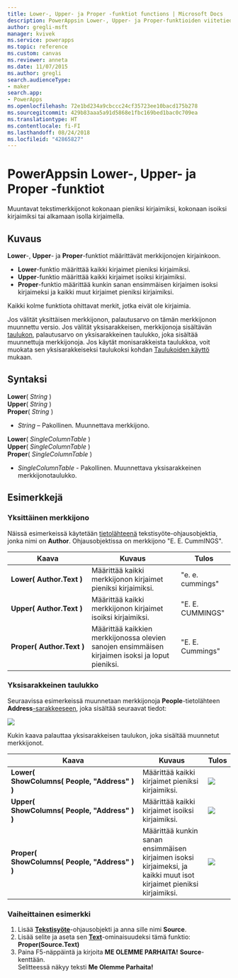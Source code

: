 ```yaml
---
title: Lower-, Upper- ja Proper -funktiot functions | Microsoft Docs
description: PowerAppsin Lower-, Upper- ja Proper-funktioiden viitetiedot mukaan lukien syntaksi ja esimerkit
author: gregli-msft
manager: kvivek
ms.service: powerapps
ms.topic: reference
ms.custom: canvas
ms.reviewer: anneta
ms.date: 11/07/2015
ms.author: gregli
search.audienceType:
- maker
search.app:
- PowerApps
ms.openlocfilehash: 72e1bd234a9cbccc24cf35723ee10bacd175b278
ms.sourcegitcommit: 429b83aaa5a91d5868e1fbc169bed1bac0c709ea
ms.translationtype: HT
ms.contentlocale: fi-FI
ms.lasthandoff: 08/24/2018
ms.locfileid: "42865827"
---
```

# <a name="lower-upper-and-proper-functions-in-powerapps"></a>PowerAppsin Lower-, Upper- ja Proper -funktiot
Muuntavat tekstimerkkijonot kokonaan pieniksi kirjaimiksi, kokonaan isoiksi kirjaimiksi tai alkamaan isolla kirjaimella.

## <a name="description"></a>Kuvaus
**Lower**-, **Upper**- ja **Proper**-funktiot määrittävät merkkijonojen kirjainkoon.

* **Lower**-funktio määrittää kaikki kirjaimet pieniksi kirjaimiksi.
* **Upper**-funktio määrittää kaikki kirjaimet isoiksi kirjaimiksi.
* **Proper**-funktio määrittää kunkin sanan ensimmäisen kirjaimen isoksi kirjaimeksi ja kaikki muut kirjaimet pieniksi kirjaimiksi.

Kaikki kolme funktiota ohittavat merkit, jotka eivät ole kirjaimia.

Jos välität yksittäisen merkkijonon, palautusarvo on tämän merkkijonon muunnettu versio.  Jos välität yksisarakkeisen, merkkijonoja sisältävän [taulukon](../working-with-tables.md), palautusarvo on yksisarakkeinen taulukko, joka sisältää muunnettuja merkkijonoja. Jos käytät monisarakkeista taulukkoa, voit muokata sen yksisarakkeiseksi taulukoksi kohdan [Taulukoiden käyttö](../working-with-tables.md) mukaan.

## <a name="syntax"></a>Syntaksi
**Lower**( *String* )<br>**Upper**( *String* )<br>**Proper**( *String* )

* *String* – Pakollinen. Muunnettava merkkijono.

**Lower**( *SingleColumnTable* )<br>**Upper**( *SingleColumnTable* )<br>**Proper**( *SingleColumnTable* )

* *SingleColumnTable* - Pakollinen. Muunnettava yksisarakkeinen merkkijonotaulukko.

## <a name="examples"></a>Esimerkkejä
### <a name="single-string"></a>Yksittäinen merkkijono
Näissä esimerkeissä käytetään [tietolähteenä](../working-with-data-sources.md) tekstisyöte-ohjausobjektia, jonka nimi on **Author**. Ohjausobjektissa on merkkijono "E. E. CummINGS".

| Kaava | Kuvaus | Tulos |
| --- | --- | --- |
| **Lower(&nbsp;Author.Text&nbsp;)** |Määrittää kaikki merkkijonon kirjaimet pieniksi kirjaimiksi. |"e. e. cummings" |
| **Upper(&nbsp;Author.Text&nbsp;)** |Määrittää kaikki merkkijonon kirjaimet isoiksi kirjaimiksi. |"E. E. CUMMINGS" |
| **Proper(&nbsp;Author.Text&nbsp;)** |Määrittää kaikkien merkkijonossa olevien sanojen ensimmäisen kirjaimen isoksi ja loput pieniksi. |"E. E. Cummings" |

### <a name="single-column-table"></a>Yksisarakkeinen taulukko
Seuraavissa esimerkeissä muunnetaan merkkijonoja **People**-tietolähteen **Address**[-sarakkeeseen](../working-with-tables.md#columns), joka sisältää seuraavat tiedot:

![](media/function-lower-upper-proper/people-table.png)

Kukin kaava palauttaa yksisarakkeisen taulukon, joka sisältää muunnetut merkkijonot.

| Kaava | Kuvaus | Tulos |
| --- | --- | --- |
| **Lower( ShowColumns(&nbsp;People,&nbsp;"Address"&nbsp;) )** |Määrittää kaikki kirjaimet pieniksi kirjaimiksi. |<style> img { max-width:none; } </style> ![](media/function-lower-upper-proper/people-table-lower.png) |
| **Upper( ShowColumns(&nbsp;People,&nbsp;"Address"&nbsp;) )** |Määrittää kaikki kirjaimet isoiksi kirjaimiksi. |![](media/function-lower-upper-proper/people-table-upper.png) |
| **Proper( ShowColumns(&nbsp;People,&nbsp;"Address"&nbsp;) )** |Määrittää kunkin sanan ensimmäisen kirjaimen isoksi kirjaimeksi, ja kaikki muut isot kirjaimet pieniksi kirjaimiksi. |![](media/function-lower-upper-proper/people-table-proper.png) |

### <a name="step-by-step-example"></a>Vaiheittainen esimerkki
1. Lisää **[Tekstisyöte](../controls/control-text-input.md)**-ohjausobjekti ja anna sille nimi **Source**.
2. Lisää selite ja aseta sen **[Text](../controls/properties-core.md)**-ominaisuudeksi tämä funktio:<br>**Proper(Source.Text)**
3. Paina F5-näppäintä ja kirjoita **ME OLEMME PARHAITA!** **Source**-kenttään.<br>Selitteessä näkyy teksti **Me Olemme Parhaita!**


